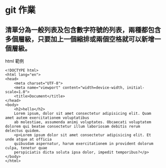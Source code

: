 # git 作業

## 清單分為一般列表及包含數字符號的列表，兩種都包含多個層級，只要加上一個縮排或兩個空格就可以新增一個層級。

html 範例

    <!DOCTYPE html>
    <html lang="en">
    <head>
        <meta charset="UTF-8">
        <meta name="viewport" content="width=device-width, initial-scale=1.0">
        <title>Document</title>
    </head>
    <body>
        <h2>hello</h2>
        Lorem ipsum, dolor sit amet consectetur adipisicing elit. Quam amet autem exercitationem voluptatibus
        ab molestiae, assumenda animi voluptates. Obcaecati voluptatem dolorem qui beatae consectetur illum laboriosam debitis rerum               delectus quidem.
        <p>Lorem ipsum dolor sit amet consectetur adipisicing elit. Et unde atque at officia 
        quibusdam aspernatur, harum exercitationem in provident dolorum culpa, tenetur quae 
        perspiciatis dicta soluta ipsa dolor, impedit temporibus?</p>
    </body>
    </html>



